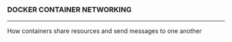 ### DOCKER CONTAINER NETWORKING
---
How containers share resources and send messages to one another
